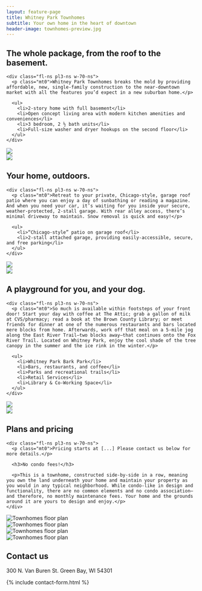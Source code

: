 ```yaml
---
layout: feature-page
title: Whitney Park Townhomes
subtitle: Your own home in the heart of downtown
header-image: townhomes-preview.jpg
---
```


<section class="ph3 cf mv4">
  <div class="mw7 center">
    <h2 class="fl-ns w-30-ns pr3-ns mt0 whitney-red">The whole package, from the roof to the basement.</h2>

    <div class="fl-ns pl3-ns w-70-ns">
      <p class="mt0">Whitney Park Townhomes breaks the mold by providing affordable, new, single-family construction to the near-downtown market with all the features you’d expect in a new suburban home.</p>

      <ul>
        <li>2-story home with full basement</li>
        <li>Open concept living area with modern kitchen amenities and conveniences</li>
        <li>3 bedroom, 2 ½ bath units</li>
        <li>Full-size washer and dryer hookups on the second floor</li>
      </ul>
    </div>
  </div>
</section>

<section class="mw9 center">
  <div class="card-container">
    <div class="card w-50-l">
      <div class="card-content">
        <img class="w-100" src="/images/townhomes-kitchen.jpg">
      </div>
    </div>
    <div class="card w-50-l">
      <div class="card-content">
        <img class="w-100" src="/images/townhomes-bedroom.jpg">
      </div>
    </div>
  </div>
</section>

<section class="ph3 cf mv4">
  <div class="mw7 center">
    <h2 class="fl-ns w-30-ns pr3-ns mt0 whitney-red">Your home, outdoors.</h2>

    <div class="fl-ns pl3-ns w-70-ns">
      <p class="mt0">Retreat to your private, Chicago-style, garage roof patio where you can enjoy a day of sunbathing or reading a magazine. And when you need your car, it’s waiting for you inside your secure, weather-protected, 2-stall garage. With rear alley access, there’s minimal driveway to maintain. Snow removal is quick and easy!</p>

      <ul>
        <li>“Chicago-style” patio on garage roof</li>
        <li>2-stall attached garage, providing easily-accessible, secure, and free parking</li>
      </ul>
    </div>
  </div>
</section>

<section class="mw9 center">
  <div class="card-container card-container-reverse">
    <div class="card w-50-l">
      <div class="card-content">
        <img class="w-100" src="/images/townhomes-roof-garage.jpg">
      </div>
    </div>
    <div class="card w-50-l">
      <div class="card-content">
        <img class="w-100" src="/images/townhomes-entrance.jpg">
      </div>
    </div>
  </div>
</section>

<section class="ph3 cf mv4">
  <div class="mw7 center">
    <h2 class="fl-ns w-30-ns pr3-ns mt0 whitney-red">A playground for you, and your dog.</h2>

    <div class="fl-ns pl3-ns w-70-ns">
      <p class="mt0">So much is available within footsteps of your front door! Start your day with coffee at The Attic; grab a gallon of milk at CVS/pharmacy; read a book at the Brown County Library; or meet friends for dinner at one of the numerous restaurants and bars located mere blocks from home. Afterwards, work off that meal on a 5-mile jog along the East River Trail—two blocks away—that continues onto the Fox River Trail. Located on Whitney Park, enjoy the cool shade of the tree canopy in the summer and the ice rink in the winter.</p>

      <ul>
        <li>Whitney Park Bark Park</li>
        <li>Bars, restaurants, and coffee</li>
        <li>Parks and recreational trails</li>
        <li>Retail Services</li>
        <li>Library & Co-Working Space</li>
      </ul>
    </div>
  </div>
</section>

<section class="mw9 center">
  <div class="card-container">
    <div class="card w-50-l">
      <div class="card-content">
        <img class="w-100" src="/images/townhomes-whitney-park.jpg">
      </div>
    </div>
    <div class="card w-50-l">
      <div class="card-content">
        <img class="w-100" src="/images/townhomes-neighborhood.jpg">
      </div>
    </div>
  </div>
</section>

<section class="ph3 cf mv4">
  <div class="mw7 center">
    <h2 class="fl-ns w-30-ns pr3-ns mt0 whitney-red">Plans and pricing</h2>

    <div class="fl-ns pl3-ns w-70-ns">
      <p class="mt0">Pricing starts at [...] Please contact us below for more details.</p>

      <h3>No condo fees!</h3>

      <p>This is a townhome, constructed side-by-side in a row, meaning you own the land underneath your home and maintain your property as you would in any typical neighborhood. While condo-like in design and functionality, there are no common elements and no condo association—and therefore, no monthly maintenance fees. Your home and the grounds around it are yours to design and enjoy.</p>
    </div>
  </div>

  <div class="fl pa2 w-50"><img src="/images/townhomes-phase-4-floor-plan.png" alt="Townhomes floor plan"></div>
  <div class="fl pa2 w-50"><img src="/images/townhomes-phase-4-floor-plan.png" alt="Townhomes floor plan"></div>
  <div class="fl pa2 w-50"><img src="/images/townhomes-phase-4-floor-plan.png" alt="Townhomes floor plan"></div>
  <div class="fl pa2 w-50"><img src="/images/townhomes-phase-4-floor-plan.png" alt="Townhomes floor plan"></div>
</section>

<section style="background-image: url('/images/background-3.jpg');" class="cover pa3 pv4">
  <div class="mw6 center">
    <h2 class="mt0 ph2 f2 mw6 center tc mb3 whitney-red">Contact us</h2>
    <p>300 N. Van Buren St. Green Bay, WI 54301</p>
    {% include contact-form.html %}
  </div>
</section>

